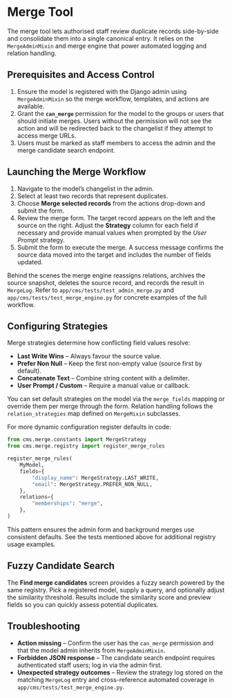 # Merge Tool

The merge tool lets authorised staff review duplicate records side-by-side and consolidate them into a single canonical entry. It relies on the `MergeAdminMixin` and merge engine that power automated logging and relation handling.

## Prerequisites and Access Control

1. Ensure the model is registered with the Django admin using `MergeAdminMixin` so the merge workflow, templates, and actions are available.
2. Grant the **`can_merge`** permission for the model to the groups or users that should initiate merges. Users without the permission will not see the action and will be redirected back to the changelist if they attempt to access merge URLs.
3. Users must be marked as staff members to access the admin and the merge candidate search endpoint.

## Launching the Merge Workflow

1. Navigate to the model’s changelist in the admin.
2. Select at least two records that represent duplicates.
3. Choose **Merge selected records** from the actions drop-down and submit the form.
4. Review the merge form. The target record appears on the left and the source on the right. Adjust the **Strategy** column for each field if necessary and provide manual values when prompted by the *User Prompt* strategy.
5. Submit the form to execute the merge. A success message confirms the source data moved into the target and includes the number of fields updated.

Behind the scenes the merge engine reassigns relations, archives the source snapshot, deletes the source record, and records the result in `MergeLog`. Refer to `app/cms/tests/test_admin_merge.py` and `app/cms/tests/test_merge_engine.py` for concrete examples of the full workflow.

## Configuring Strategies

Merge strategies determine how conflicting field values resolve:

- **Last Write Wins** – Always favour the source value.
- **Prefer Non Null** – Keep the first non-empty value (source first by default).
- **Concatenate Text** – Combine string content with a delimiter.
- **User Prompt / Custom** – Require a manual value or callback.

You can set default strategies on the model via the `merge_fields` mapping or override them per merge through the form. Relation handling follows the `relation_strategies` map defined on `MergeMixin` subclasses.

For more dynamic configuration register defaults in code:

```python
from cms.merge.constants import MergeStrategy
from cms.merge.registry import register_merge_rules

register_merge_rules(
    MyModel,
    fields={
        "display_name": MergeStrategy.LAST_WRITE,
        "email": MergeStrategy.PREFER_NON_NULL,
    },
    relations={
        "memberships": "merge",
    },
)
```

This pattern ensures the admin form and background merges use consistent defaults. See the tests mentioned above for additional registry usage examples.

## Fuzzy Candidate Search

The **Find merge candidates** screen provides a fuzzy search powered by the same registry. Pick a registered model, supply a query, and optionally adjust the similarity threshold. Results include the similarity score and preview fields so you can quickly assess potential duplicates.

## Troubleshooting

- **Action missing** – Confirm the user has the `can_merge` permission and that the model admin inherits from `MergeAdminMixin`.
- **Forbidden JSON response** – The candidate search endpoint requires authenticated staff users; log in via the admin first.
- **Unexpected strategy outcomes** – Review the strategy log stored on the matching `MergeLog` entry and cross-reference automated coverage in `app/cms/tests/test_merge_engine.py`.
